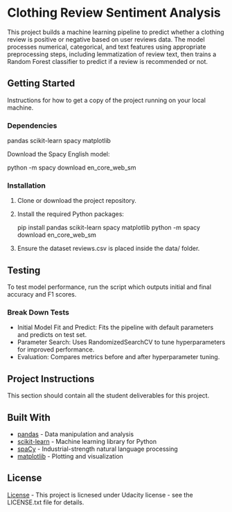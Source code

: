 # Clothing Review Sentiment Analysis

This project builds a machine learning pipeline to predict whether a clothing review is positive or negative based on user reviews data. The model processes numerical, categorical, and text features using appropriate preprocessing steps, including lemmatization of review text, then trains a Random Forest classifier to predict if a review is recommended or not.

## Getting Started

Instructions for how to get a copy of the project running on your local machine.

### Dependencies

pandas
scikit-learn
spacy
matplotlib

Download the Spacy English model:

python -m spacy download en_core_web_sm

### Installation

1) Clone or download the project repository.

2) Install the required Python packages:

    pip install pandas scikit-learn spacy matplotlib
    python -m spacy download en_core_web_sm

3) Ensure the dataset reviews.csv is placed inside the data/ folder.

## Testing

To test model performance, run the script which outputs initial and final accuracy and F1 scores.

### Break Down Tests

- Initial Model Fit and Predict: Fits the pipeline with default parameters and predicts on test set.
- Parameter Search: Uses RandomizedSearchCV to tune hyperparameters for improved performance.
- Evaluation: Compares metrics before and after hyperparameter tuning.

## Project Instructions

This section should contain all the student deliverables for this project.

## Built With

* [pandas](https://pandas.pydata.org/) - Data manipulation and analysis
* [scikit-learn](https://scikit-learn.org/stable/) - Machine learning library for Python
* [spaCy](https://spacy.io/) - Industrial-strength natural language processing
* [matplotlib](https://matplotlib.org/) - Plotting and visualization

## License

[License](LICENSE.txt) - This project is licnesed under Udacity license - see the LICENSE.txt file for details.
